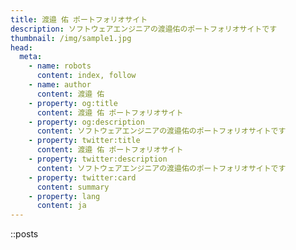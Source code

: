 ```yaml
---
title: 渡邉 佑 ポートフォリオサイト
description: ソフトウェアエンジニアの渡邉佑のポートフォリオサイトです
thumbnail: /img/sample1.jpg
head:
  meta:
    - name: robots
      content: index, follow
    - name: author
      content: 渡邉 佑
    - property: og:title
      content: 渡邉 佑 ポートフォリオサイト
    - property: og:description
      content: ソフトウェアエンジニアの渡邉佑のポートフォリオサイトです
    - property: twitter:title
      content: 渡邉 佑 ポートフォリオサイト
    - property: twitter:description
      content: ソフトウェアエンジニアの渡邉佑のポートフォリオサイトです
    - property: twitter:card
      content: summary
    - property: lang
      content: ja
---
```


::posts